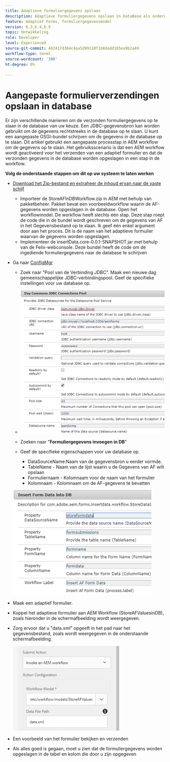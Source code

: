 ```yaml
---
title: Adaptieve formuliergegevens opslaan
description: Adaptieve formuliergegevens opslaan in DataBase als onderdeel van uw AEM workflow
feature: Adaptief Forms, formuliergegevensmodel
version: 6.3,6.4,6.5
topic: Ontwikkeling
role: Developer
level: Experienced
source-git-commit: 462417d384c4aa5d99110f1b8dadd165ea9b2a49
workflow-type: tm+mt
source-wordcount: '380'
ht-degree: 0%

---
```



# Aangepaste formulierverzendingen opslaan in database

Er zijn verschillende manieren om de verzonden formuliergegevens op te slaan in de database van uw keuze. Een JDBC-gegevensbron kan worden gebruikt om de gegevens rechtstreeks in de database op te slaan. U kunt een aangepaste OSGI-bundel schrijven om de gegevens in de database op te slaan. Dit artikel gebruikt een aangepaste processtap in AEM workflow om de gegevens op te slaan.
Het gebruiksscenario is dat een AEM workflow wordt geactiveerd voor het verzenden van een adaptief formulier en dat de verzonden gegevens in de database worden opgeslagen in een stap in de workflow.

**Volg de onderstaande stappen om dit op uw systeem te laten werken**

* [Download het Zip-bestand en extraheer de inhoud ervan naar de vaste schijf](assets/storeafdataindb.zip)

   * Importeer de StoreAFInDBWorkflow.zip in AEM met behulp van pakketbeheer. Pakket bevat een voorbeeldworkflow waarin de AF-gegevens worden opgeslagen in de database. Open het workflowmodel. De workflow heeft slechts één stap. Deze stap roept de code die in de bundel wordt geschreven om de gegevens van AF in het Gegevensbestand op te slaan. Ik geef één enkel argument door aan het proces. Dit is de naam van het adaptieve formulier waarvan de gegevens worden opgeslagen.
   * Implementeer de insertData.core-0.0.1-SNAPSHOT.jar met behulp van de Felix-webconsole. Deze bundel heeft de code om de ingediende formuliergegevens naar de database te schrijven

* Ga naar [ConfigMgr](http://localhost:4502/system/console/configMgr)

   * Zoek naar &quot;Pool van de Verbinding JDBC&quot;. Maak een nieuwe dag gemeenschappelijke JDBC-verbindingspool. Geef de specifieke instellingen voor uw database op.

   * ![jdbc-verbindingspool](assets/jdbc-connection-pool.png)
   * Zoeken naar &quot;**Formuliergegevens invoegen in DB**&quot;
   * Geef de specifieke eigenschappen voor uw database op.
      * DataSourceName:Naam van de gegevensbron u eerder vormde.
      * TableName - Naam van de lijst waarin u de Gegevens van AF wilt opslaan
      * Formuliernaam - Kolomnaam voor de naam van het formulier
      * Kolomnaam - Kolomnaam om de AF-gegevens te bevatten

   ![insertData](assets/insertdata.PNG)

* Maak een adaptief formulier.

* Koppel het adaptieve formulier aan AEM Workflow (StoreAFValuesinDB), zoals hieronder in de schermafbeelding wordt weergegeven.

* Zorg ervoor dat u &quot;data.xml&quot; opgeeft in het pad naar het gegevensbestand, zoals wordt weergegeven in de onderstaande schermafbeelding.

   ![indiening](assets/submissionafforms.png)

* Een voorbeeld van het formulier bekijken en verzenden

* Als alles goed is gegaan, moet u zien dat de formuliergegevens worden opgeslagen in de tabel en kolom die door u zijn opgegeven



